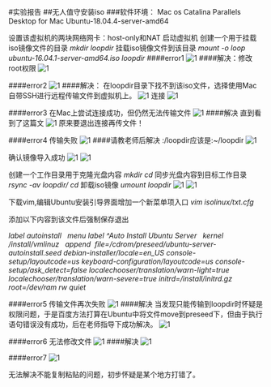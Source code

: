 #实验报告
##无人值守安装iso
###软件环境：
Mac os Catalina
Parallels Desktop for Mac
Ubuntu-18.04.4-server-amd64

设置该虚拟机的两块网络网卡：host-only和NAT
启动虚拟机
创建一个用于挂载iso镜像文件的目录
*mkdir loopdir*
挂载iso镜像文件到该目录
*mount -o loop ubuntu-16.04.1-server-amd64.iso loopdir*
####error1
![1](/image/error1-需修改root权限.png)
####解决：修改root权限
![1](/image/error1-解决.png)

####error2
![1](/image/error2-镜像挂载失败.png)
####解决：
在loopdir目录下找不到该iso文件，选择使用Mac自带SSH进行远程传输文件到虚拟机上。
![1](/image/查询ip.png)
连接
![1](/image/连接.png)

####error3
在Mac上尝试连接成功，但仍然无法传输文件
![1](/image/error3-传输失败.png)
####解决
直到看到了这篇文
![1](/image/csdn.png)
原来要退出连接再传文件！

####error4
传输失败
![1](/image/error4-传输失败.png)
####请教老师后解决
:/loopdir应该是:~/loopdir
![1](/image/远程传输镜像至虚拟机成功.png)

确认镜像导入成功
![1](/image/确认镜像导入成功.png)
![1](/image/确认挂载.png)

创建一个工作目录用于克隆光盘内容
*mkdir cd*
同步光盘内容到目标工作目录
*rsync -av loopdir/ cd*
卸载iso镜像
*umount loopdir*
![1](/image/同步光盘内容到目标工作目录.png)
![1](/image/卸载iso镜像.png)

下载vim,编辑Ubuntu安装引导界面增加一个新菜单项入口
*vim isolinux/txt.cfg*

添加以下内容到该文件后强制保存退出

*label autoinstall
  menu label ^Auto Install Ubuntu Server
  kernel /install/vmlinuz
  append  file=/cdrom/preseed/ubuntu-server-autoinstall.seed debian-installer/locale=en_US console-setup/layoutcode=us keyboard-configuration/layoutcode=us console-setup/ask_detect=false localechooser/translation/warn-light=true localechooser/translation/warn-severe=true initrd=/install/initrd.gz root=/dev/ram rw quiet*

####error5
传输文件再次失败
![1](/image/传输文件再次失败.png)
####解决
当发现只能传输到loopdir时怀疑是权限问题，于是百度方法打算在Ubuntu中将文件move到preseed下，但由于执行语句错误没有成功，后在老师指导下成功解决。
![1](/image/解决error5.png)

####error6
无法修改文件
![1](/image/error6.png)
####解决
![1](/image/error6解决.png)

####error7
![1](/image/error7.png)

无法解决不能复制粘贴的问题，初步怀疑是某个地方打错了。
